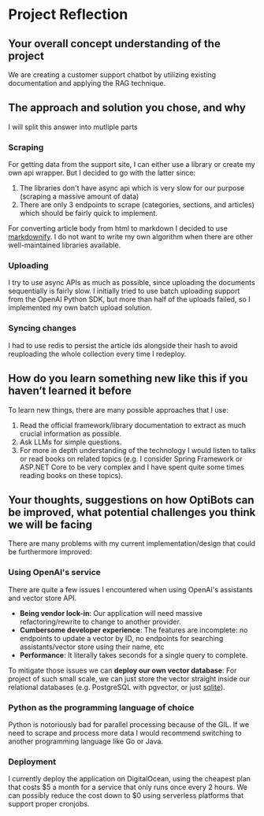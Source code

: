 # Project Reflection

## Your overall concept understanding of the project

We are creating a customer support chatbot by utilizing existing documentation and applying the RAG technique.

## The approach and solution you chose, and why

I will split this answer into mutliple parts

### Scraping

For getting data from the support site, I can either use a library or create my own api wrapper. But I decided to go with the latter since:
1. The libraries don't have async api which is very slow for our purpose (scraping a massive amount of data)
2. There are only 3 endpoints to scrape (categories, sections, and articles) which should be fairly quick to implement.

For converting article body from html to markdown I decided to use [markdownify](https://github.com/matthewwithanm/python-markdownify). I do not want to write my own algorithm when there are other well-maintained libraries available.

### Uploading

I try to use async APIs as much as possible, since uploading the documents sequentially is fairly slow. I initially tried to use batch uploading support from the OpenAI Python SDK, but more than half of the uploads failed, so I implemented my own batch upload solution.

### Syncing changes

I had to use redis to persist the article ids alongside their hash to avoid reuploading the whole collection every time I redeploy.


## How do you learn something new like this if you haven’t learned it before

To learn new things, there are many possible approaches that I use:

1. Read the official framework/library documentation to extract as much crucial information as possible.
2. Ask LLMs for simple questions.
3. For more in depth understanding of the technology I would listen to talks or read books on related topics (e.g. I consider Spring Framework or ASP.NET Core to be very complex and I have spent quite some times reading books on these topics).

## Your thoughts, suggestions on how OptiBots can be improved, what potential challenges you think we will be facing

There are many problems with my current implementation/design that could be furthermore improved:

### Using OpenAI's service

There are quite a few issues I encountered when using OpenAI's assistants and vector store API.
- **Being vendor lock-in**: Our application will need massive refactoring/rewrite to change to another provider.
- **Cumbersome developer experience**: The features are incomplete: no endpoints to update a vector by ID, no endpoints for searching assistants/vector store using their name, etc
- **Performance**: It literally takes seconds for a single query to complete.

To mitigate those issues we can **deploy our own vector database**: For project of such small scale, we can just store the vector straight inside our relational databases (e.g. PostgreSQL with pgvector, or just [sqlite](https://turso.tech/vector)).

### Python as the programming language of choice

Python is notoriously bad for parallel processing because of the GIL. If we need to scrape and process more data I would recommend switching to another programming language like Go or Java.

### Deployment

I currently deploy the application on DigitalOcean, using the cheapest plan that costs $5 a month for a service that only runs once every 2 hours. 
We can possibly reduce the cost down to $0 using serverless platforms that support proper cronjobs.
